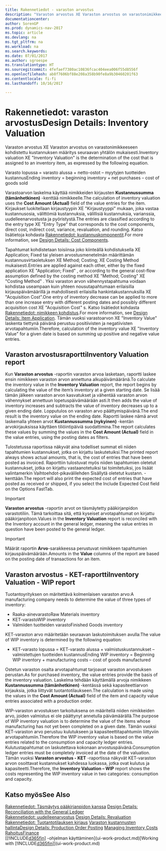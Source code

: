 ```yaml
---
title: Rakennetiedot - varaston arvostus
description: "Varaston arvostus XE Varaston arvostus on varastonimikkeeseen kohdistettu kustannuksen määritys seuraavan yhtälön mukaisesti."
documentationcenter: 
author: SorenGP
ms.prod: dynamics-nav-2017
ms.topic: article
ms.devlang: na
ms.tgt_pltfrm: na
ms.workload: na
ms.search.keywords: 
ms.date: 07/01/2017
ms.author: sgroespe
ms.translationtype: HT
ms.sourcegitcommit: 4fefaef7380ac10836fcac404eea006f55d8556f
ms.openlocfilehash: ab8f7606bf88e208a358b90fe8a9b30460201f63
ms.contentlocale: fi-fi
ms.lasthandoff: 10/16/2017

---
```

# <a name="design-details-inventory-valuation"></a><span data-ttu-id="ef7d6-103">Rakennetiedot: varaston arvostus</span><span class="sxs-lookup"><span data-stu-id="ef7d6-103">Design Details: Inventory Valuation</span></span>
<span data-ttu-id="ef7d6-104">Varaston arvostus XE Varaston arvostus on varastonimikkeeseen kohdistettu kustannuksen määritys seuraavan yhtälön mukaisesti.</span><span class="sxs-lookup"><span data-stu-id="ef7d6-104">Inventory valuation XE "Inventory Valuation"  is the determination of the cost that is assigned to an inventory item, as expressed by the following equation.</span></span>  

<span data-ttu-id="ef7d6-105">Varasto lopussa = varasto alussa + netto-ostot – myytyjen tuotteiden kustannus</span><span class="sxs-lookup"><span data-stu-id="ef7d6-105">Ending inventory = beginning inventory + net purchases – cost of goods sold</span></span>  

<span data-ttu-id="ef7d6-106">Varastoarvon laskelma käyttää nimikkeiden kirjausten **Kustannussumma (tämänhetkinen)** -kenttää nimikkeelle.</span><span class="sxs-lookup"><span data-stu-id="ef7d6-106">The calculation of inventory valuation uses the **Cost Amount (Actual)** field of the value entries for the item.</span></span> <span data-ttu-id="ef7d6-107">Kirjaukset luokitellaan kirjaustyypin XE "Kirjaustyyppi" mukaan, joka vastaa kustannusosia, välittömiä kustannuksia, välillisiä kustannuksia, varianssia, uudelleenarvostusta ja pyöristystä.</span><span class="sxs-lookup"><span data-stu-id="ef7d6-107">The entries are classified according to the entry type XE "Entry Type"  that corresponds to the cost components, direct cost, indirect cost, variance, revaluation, and rounding.</span></span> <span data-ttu-id="ef7d6-108">Katso lisätietoja kohdasta [Rakennetiedot: kustannuskomponentit](design-details-cost-components.md).</span><span class="sxs-lookup"><span data-stu-id="ef7d6-108">For more information, see [Design Details: Cost Components](design-details-cost-components.md).</span></span>  

<span data-ttu-id="ef7d6-109">Tapahtumat kohdistetaan toisiinsa joko kiinteällä kohdistuksella XE Application; Fixed tai yleisen arvostusmenetelmän määrittämän kustannusvirtaoletuksen XE Method; Costing; XE Costing Method mukaisesti.</span><span class="sxs-lookup"><span data-stu-id="ef7d6-109">Entries are applied against each other, either by the fixed application XE "Application; Fixed" , or according to the general cost-flow assumption defined by the costing method XE "Method; Costing"  XE "Costing Method" .</span></span> <span data-ttu-id="ef7d6-110">Yksi varaston arvon vähennystapahtuma voidaan kohdistaa useampaan kuin yhteen nousutapahtumaan erilaisilla kirjauspäivämäärillä ja mahdollisesti erilaisilla hankintakustannuksilla XE "Acquisition Cost".</span><span class="sxs-lookup"><span data-stu-id="ef7d6-110">One entry of inventory decrease can be applied to more than one increase entry with different posting dates and possibly different acquisition cost XE "Acquisition Cost" s.</span></span> <span data-ttu-id="ef7d6-111">Katso lisätiedot kohdasta [Rakennetiedot: nimikkeen kohdistus](design-details-item-application.md).</span><span class="sxs-lookup"><span data-stu-id="ef7d6-111">For more information, see [Design Details: Item Application](design-details-item-application.md).</span></span> <span data-ttu-id="ef7d6-112">Tämän vuoksi varastoarvon XE "Inventory Value" laskenta tiettynä päivänä perustuu positiivisten ja negatiivisten arvotapahtumiin.</span><span class="sxs-lookup"><span data-stu-id="ef7d6-112">Therefore, calculation of the inventory value XE "Inventory Value"  for a given date is based on summing up positive and negative value entries.</span></span>  

## <a name="inventory-valuation-report"></a><span data-ttu-id="ef7d6-113">Varaston arvostusraportti</span><span class="sxs-lookup"><span data-stu-id="ef7d6-113">Inventory Valuation report</span></span>  
<span data-ttu-id="ef7d6-114">Kun **Varaston arvostus** -raportin varaston arvoa lasketaan, raportti laskee ensin nimikkeen varaston arvon annettuna alkupäivämääränä.</span><span class="sxs-lookup"><span data-stu-id="ef7d6-114">To calculate the inventory value in the **Inventory Valuation** report, the report begins by calculating the value of the item’s inventory at a given starting date.</span></span> <span data-ttu-id="ef7d6-115">Se lisää tämän jälkeen varaston arvon kasvatukset ja vähentää varaston arvon vähennykset annettuun lopetuspäivämäärään asti.</span><span class="sxs-lookup"><span data-stu-id="ef7d6-115">It then adds the value of inventory increases and subtracts the value of inventory decreases up to a given ending date.</span></span> <span data-ttu-id="ef7d6-116">Lopputulos on varaston arvo päättymispäivänä.</span><span class="sxs-lookup"><span data-stu-id="ef7d6-116">The end result is the inventory value on the ending date.</span></span> <span data-ttu-id="ef7d6-117">Raportti laskee nämä arvot laskemalla yhteen arvot **Kustannussumma (nykyinen)** -kentän arvokirjauksissa käyttäen tiliöintipäiviä suodattimina.</span><span class="sxs-lookup"><span data-stu-id="ef7d6-117">The report calculates these values by summing the values in the **Cost Amount (Actual)** field in the value entries, using the posting dates as filters.</span></span>  

<span data-ttu-id="ef7d6-118">Tulostetussa raportissa näkyvät aina todelliset summat eli niiden tapahtumien kustannukset, jotka on kirjattu laskutetuiksi.</span><span class="sxs-lookup"><span data-stu-id="ef7d6-118">The printed report always shows actual amounts, that is, the cost of entries that have been posted as invoiced.</span></span> <span data-ttu-id="ef7d6-119">Raporttiin tulostuvat myös niiden tapahtumien oletetut kustannukset, jotka on kirjattu vastaanotetuiksi tai toimitetuiksi, jos lisäät valintamerkin Vaihtoehdot-pikavälilehden Sisällytä oletetut kustann. -kenttään.</span><span class="sxs-lookup"><span data-stu-id="ef7d6-119">The report will also print the expected cost of entries that have posted as received or shipped, if you select the Include Expected Cost field on the Options FastTab.</span></span>  

> [!IMPORTANT]  
>  <span data-ttu-id="ef7d6-120">**Varaston arvostus** -raportin arvot on täsmäytetty pääkirjanpidon varastotiliin. Tämä tarkoittaa sitä, että kyseiset arvotapahtumat on kirjattu pääkirjanpitoon.</span><span class="sxs-lookup"><span data-stu-id="ef7d6-120">Values in the **Inventory Valuation** report is reconciled with the Inventory account in the general ledger, meaning the value entries in question have been posted to the general ledger.</span></span>  

> [!IMPORTANT]  
>  <span data-ttu-id="ef7d6-121">Määrät raportin **Arvo**-sarakkeessa perustuvat nimikkeen tapahtumien kirjauspäivämäärään.</span><span class="sxs-lookup"><span data-stu-id="ef7d6-121">Amounts in the **Value** columns of the report are based on the posting date of transactions for an item.</span></span>  

## <a name="inventory-valuation---wip-report"></a><span data-ttu-id="ef7d6-122">Varaston arvostus - KET-raportti</span><span class="sxs-lookup"><span data-stu-id="ef7d6-122">Inventory Valuation - WIP report</span></span>  
<span data-ttu-id="ef7d6-123">Tuotantoyrityksen on märitettävä kolmenlaisen varaston arvo:</span><span class="sxs-lookup"><span data-stu-id="ef7d6-123">A manufacturing company needs to determine the value of three types of inventory:</span></span>  

* <span data-ttu-id="ef7d6-124">Raaka-ainevarasto</span><span class="sxs-lookup"><span data-stu-id="ef7d6-124">Raw Materials inventory</span></span>  
* <span data-ttu-id="ef7d6-125">KET-varasto</span><span class="sxs-lookup"><span data-stu-id="ef7d6-125">WIP inventory</span></span>  
* <span data-ttu-id="ef7d6-126">Valmiiden tuotteiden varasto</span><span class="sxs-lookup"><span data-stu-id="ef7d6-126">Finished Goods inventory</span></span>  

<span data-ttu-id="ef7d6-127">KET-varaston arvo määritetään seuraavan laskutoimituksen avulla:</span><span class="sxs-lookup"><span data-stu-id="ef7d6-127">The value of WIP inventory is determined by the following equation:</span></span>  

* <span data-ttu-id="ef7d6-128">KET-varasto lopussa = KET-varasto alussa + valmistuskustannukset – valmistettujen tuotteiden kustannus</span><span class="sxs-lookup"><span data-stu-id="ef7d6-128">Ending WIP inventory = Beginning WIP inventory + manufacturing costs – cost of goods manufactured</span></span>  

<span data-ttu-id="ef7d6-129">Ostetun varaston osalta arvotapahtumat tarjoavat varaston arvostuksen perustan.</span><span class="sxs-lookup"><span data-stu-id="ef7d6-129">As for purchased inventory, the value entries provide the basis of the inventory valuation.</span></span> <span data-ttu-id="ef7d6-130">Laskelma tehdään käyttämällä arvoja nimikkeen **Kustannussumma (tämänhetkinen)** -kentässä sekä kapasiteettiarvon kirjauksia, jotka liittyvät tuotantotilaukseen.</span><span class="sxs-lookup"><span data-stu-id="ef7d6-130">The calculation is made using the values in the **Cost Amount (Actual)** field of the item and capacity value entries associated with a production order.</span></span>  

<span data-ttu-id="ef7d6-131">WIP-varaston arvostuksen tarkoituksena on määritellä niiden nimikkeiden arvo, joiden valmistus ei ole päättynyt annetulla päivämäärällä.</span><span class="sxs-lookup"><span data-stu-id="ef7d6-131">The purpose of WIP inventory valuation is to determine the value of the items whose manufacturing has not yet been completed on a given date.</span></span> <span data-ttu-id="ef7d6-132">Tämän vuoksi KET-varaston arvo perustuu kulutukseen ja kapasiteettitapahtumiin liittyviin arvotapahtumiin.</span><span class="sxs-lookup"><span data-stu-id="ef7d6-132">Therefore the WIP inventory value is based on the value entries related to the consumption and capacity ledger entries.</span></span> <span data-ttu-id="ef7d6-133">Kulutustapahtumat on laskutettava kokonaan arvostuspäivänä.</span><span class="sxs-lookup"><span data-stu-id="ef7d6-133">Consumption ledger entries must be completely invoiced at the date of the valuation.</span></span> <span data-ttu-id="ef7d6-134">Tämän vuoksi **Varaston arvostus - KET** -raportissa näkyvät KET-varaston arvon osoittavat kustannukset kahdessa luokassa, jotka ovat kulutus ja kapasiteetti.</span><span class="sxs-lookup"><span data-stu-id="ef7d6-134">Therefore, the **Inventory Valuation – WIP** report shows the costs representing the WIP inventory value in two categories: consumption and capacity.</span></span>  

## <a name="see-also"></a><span data-ttu-id="ef7d6-135">Katso myös</span><span class="sxs-lookup"><span data-stu-id="ef7d6-135">See Also</span></span>  
<span data-ttu-id="ef7d6-136">[Rakennetiedot: Täsmäytys pääkirjanpidon kanssa](design-details-reconciliation-with-the-general-ledger.md) </span><span class="sxs-lookup"><span data-stu-id="ef7d6-136">[Design Details: Reconciliation with the General Ledger](design-details-reconciliation-with-the-general-ledger.md) </span></span>  
<span data-ttu-id="ef7d6-137">[Rakennetiedot: uudelleenarvostus](design-details-revaluation.md) </span><span class="sxs-lookup"><span data-stu-id="ef7d6-137">[Design Details: Revaluation](design-details-revaluation.md) </span></span>  
<span data-ttu-id="ef7d6-138">[Rakennetiedot: Tuotantotilauksen kirjaus](design-details-production-order-posting.md)
[Varaston kustannusten hallinta](finance-manage-inventory-costs.md)</span><span class="sxs-lookup"><span data-stu-id="ef7d6-138">[Design Details: Production Order Posting](design-details-production-order-posting.md)
[Managing Inventory Costs](finance-manage-inventory-costs.md)</span></span>  
[<span data-ttu-id="ef7d6-139">Rahoitus</span><span class="sxs-lookup"><span data-stu-id="ef7d6-139">Finance</span></span>](finance.md)  
<span data-ttu-id="ef7d6-140">[[!INCLUDE[d365fin](includes/d365fin_md.md)] -ohjelman käyttäminen](ui-work-product.md)</span><span class="sxs-lookup"><span data-stu-id="ef7d6-140">[Working with [!INCLUDE[d365fin](includes/d365fin_md.md)]](ui-work-product.md)</span></span>

